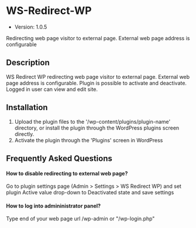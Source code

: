 # WS-Redirect-WP

* Version: 1.0.5

Redirecting web page visitor to external page. External web page address is configurable 

## Description

WS Redirect WP redirecting web page visitor to external page. External web page address is configurable. Plugin is possible to activate and deactivate. Logged in user can view and edit site.

## Installation

1. Upload the plugin files to the '/wp-content/plugins/plugin-name' directory, or install the plugin through the WordPress plugins screen directly.
2. Activate the plugin through the 'Plugins' screen in WordPress


## Frequently Asked Questions

#### How to disable redirecting to external web page?

Go to plugin settings page (Admin > Settings > WS Redirect WP) and set plugin Active value drop-down to Deactivated state and save settings

#### How to log into admininistrator panel?

Type end of your web page url /wp-admin or "/wp-login.php"
